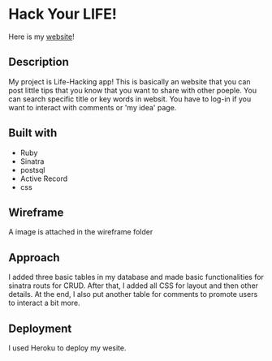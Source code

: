 # Hack Your LIFE!
Here is my [website]("")! 

## Description

My project is Life-Hacking app! This is basically an website that you can post little tips that you know that you want to share with other poeple. You can search specific title or key words in websit. You have to log-in if you want to interact with comments or 'my idea' page.

## Built with
  * Ruby
  * Sinatra
  * postsql
  * Active Record
  * css


## Wireframe
A image is attached in the wireframe folder

## Approach
I added three basic tables in my database and made basic functionalities for sinatra routs for CRUD. After that, I added all CSS for layout and then other details. At the end, I also put another table for comments to promote users to interact a bit more. 


## Deployment
I used Heroku to deploy my wesite.